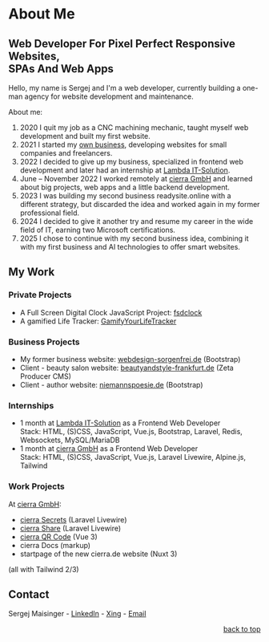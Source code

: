 <span id="top"></span>
# About Me

## Web Developer For Pixel Perfect Responsive Websites,<br>SPAs And Web Apps

Hello, my name is Sergej and I'm a web developer, currently building a one-man agency for website development and maintenance.

About me:

1. 2020 I quit my job as a CNC machining mechanic, taught myself web development and built my first website.
2. 2021 I started my [own business](https://webdesign-sorgenfrei.w3bdev.de), developing websites for small companies and freelancers.
3. 2022 I decided to give up my business, specialized in frontend web development and later had an internship at [Lambda IT-Solution](https://www.lambda-it.de/).
4. June – November 2022 I worked remotely at [cierra GmbH](https://cierra.de/) and learned about big projects, web apps and a little backend development.
5. 2023 I was building my second business readysite.online with a different strategy, but discarded the idea and worked again in my former professional field.
6. 2024 I decided to give it another try and resume my career in the wide field of IT, earning two Microsoft certifications.
7. 2025 I chose to continue with my second business idea, combining it with my first business and AI technologies to offer smart websites.

## My Work

### Private Projects

* A Full Screen Digital Clock JavaScript Project: [fsdclock](https://fsdclock.w3bdev.de)
* A gamified Life Tracker: [GamifyYourLifeTracker](https://msngr.github.io/GamifyYourLifeTracker)


### Business Projects

* My former business website: [webdesign-sorgenfrei.de](https://webdesign-sorgenfrei.w3bdev.de) (Bootstrap)
* Client - beauty salon website: [beautyandstyle-frankfurt.de](https://beautyandstyle.w3bdev.de) (Zeta Producer CMS)
* Client - author website: [niemannspoesie.de](https://niemannspoesie.de) (Bootstrap)


### Internships

* 1 month at [Lambda IT-Solution](https://www.lambda-it.de/) as a Frontend Web Developer<br>Stack: HTML, (S)CSS, JavaScript, Vue.js, Bootstrap, Laravel, Redis, Websockets, MySQL/MariaDB
* 1 month at [cierra GmbH](https://cierra.de/) as a Frontend Web Developer<br>Stack: HTML, (S)CSS, JavaScript, Vue.js, Laravel Livewire, Alpine.js, Tailwind


### Work Projects

At [cierra GmbH](https://cierra.de/):
* [cierra Secrets](https://secrets.cierra.de/) (Laravel Livewire)
* [cierra Share](https://share.cierra.ai/) (Laravel Livewire)
* [cierra QR Code](https://qr.cierra.dev/) (Vue 3)
* cierra Docs (markup)
* startpage of the new cierra.de website (Nuxt 3)

(all with Tailwind 2/3)


## Contact

Sergej Maisinger - [LinkedIn](https://www.linkedin.com/in/sergejmaisinger/) - [Xing](https://www.xing.com/profile/Sergej_Maisinger/cv) - [Email](mailto:maisinger@w3bdev.de)

<p align="right"><a href="#top" style="text-decoration: underline;">back to top</a></p>
